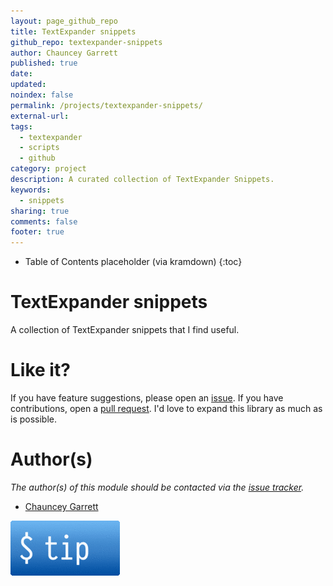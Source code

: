 ```yaml
---
layout: page_github_repo
title: TextExpander snippets
github_repo: textexpander-snippets
author: Chauncey Garrett
published: true
date:
updated:
noindex: false
permalink: /projects/textexpander-snippets/
external-url:
tags:
  - textexpander
  - scripts
  - github
category: project
description: A curated collection of TextExpander Snippets.
keywords:
  - snippets
sharing: true
comments: false
footer: true
---
```


* Table of Contents placeholder (via kramdown)
{:toc}

# TextExpander snippets

A collection of TextExpander snippets that I find useful.

# Like it?

If you have feature suggestions, please open an [issue](https://github.com/chauncey-garrett/textexpander-snippets/issues "chauncey-garrett/textexpander-snippets/issues"). If you have contributions, open a [pull request](https://github.com/chauncey-garrett/textexpander-snippets/pull-request "chauncey-garrett/textexpander-snippets/pulls"). I'd love to expand this library as much as is possible.

# Author(s)

*The author(s) of this module should be contacted via the [issue tracker](https://github.com/chauncey-garrett/textexpander-snippets/issues "chauncey-garrett/textexpander-snippets/issues").*

  - [Chauncey Garrett](https://github.com/chauncey-garrett "chauncey-garrett")

[![](/img/tip.gif)](http://chauncey.io/about/index.html#tip)
